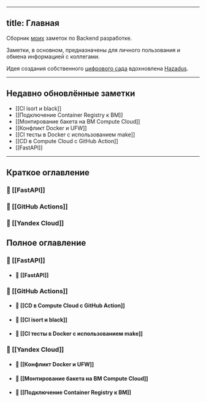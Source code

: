 
---
title: Главная
---
Сборник [моих](https://github.com/chrnmaxim) заметок по Backend разработке.

Заметки, в основном, предназначены для личного пользования и обмена информацией c коллегами.

Идея создания собственного [цифрового сада](https://jzhao.xyz/posts/networked-thought)
вдохновлена [Hazadus](https://github.com/hazadus).

----

## Недавно обновлённые заметки

- [[CI isort и black]]
- [[Подключение Container Registry к ВМ]]
- [[Монтирование бакета на ВМ Compute Cloud]]
- [[Конфликт Docker и UFW]]
- [[CI тесты в Docker c использованием make]]
- [[CD в Compute Cloud с GitHub Action]]
- [[FastAPI]]


----

## Краткое оглавление
### 📂 [[FastAPI]]
### 📂 [[GitHub Actions]]
### 📂 [[Yandex Cloud]]


## Полное оглавление
### 📂 [[FastAPI]]
- #### 📄 [[FastAPI]]
### 📂 [[GitHub Actions]]
- #### 📄 [[CD в Compute Cloud с GitHub Action]]
- #### 📄 [[CI isort и black]]
- #### 📄 [[CI тесты в Docker c использованием make]]
### 📂 [[Yandex Cloud]]
- #### 📄 [[Конфликт Docker и UFW]]
- #### 📄 [[Монтирование бакета на ВМ Compute Cloud]]
- #### 📄 [[Подключение Container Registry к ВМ]]


